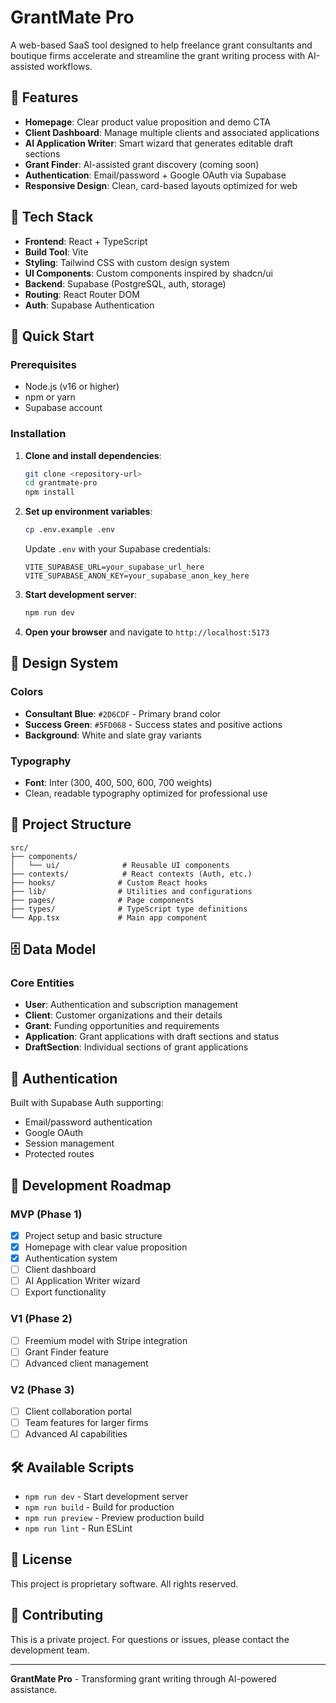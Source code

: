 # GrantMate Pro

A web-based SaaS tool designed to help freelance grant consultants and boutique firms accelerate and streamline the grant writing process with AI-assisted workflows.

## 🎯 Features

- **Homepage**: Clear product value proposition and demo CTA
- **Client Dashboard**: Manage multiple clients and associated applications
- **AI Application Writer**: Smart wizard that generates editable draft sections
- **Grant Finder**: AI-assisted grant discovery (coming soon)
- **Authentication**: Email/password + Google OAuth via Supabase
- **Responsive Design**: Clean, card-based layouts optimized for web

## 🧱 Tech Stack

- **Frontend**: React + TypeScript
- **Build Tool**: Vite
- **Styling**: Tailwind CSS with custom design system
- **UI Components**: Custom components inspired by shadcn/ui
- **Backend**: Supabase (PostgreSQL, auth, storage)
- **Routing**: React Router DOM
- **Auth**: Supabase Authentication

## 🚀 Quick Start

### Prerequisites

- Node.js (v16 or higher)
- npm or yarn
- Supabase account

### Installation

1. **Clone and install dependencies**:
   ```bash
   git clone <repository-url>
   cd grantmate-pro
   npm install
   ```

2. **Set up environment variables**:
   ```bash
   cp .env.example .env
   ```
   
   Update `.env` with your Supabase credentials:
   ```
   VITE_SUPABASE_URL=your_supabase_url_here
   VITE_SUPABASE_ANON_KEY=your_supabase_anon_key_here
   ```

3. **Start development server**:
   ```bash
   npm run dev
   ```

4. **Open your browser** and navigate to `http://localhost:5173`

## 🎨 Design System

### Colors
- **Consultant Blue**: `#2D6CDF` - Primary brand color
- **Success Green**: `#5FD068` - Success states and positive actions
- **Background**: White and slate gray variants

### Typography
- **Font**: Inter (300, 400, 500, 600, 700 weights)
- Clean, readable typography optimized for professional use

## 📁 Project Structure

```
src/
├── components/
│   └── ui/              # Reusable UI components
├── contexts/            # React contexts (Auth, etc.)
├── hooks/              # Custom React hooks
├── lib/                # Utilities and configurations
├── pages/              # Page components
├── types/              # TypeScript type definitions
└── App.tsx             # Main app component
```

## 🗄️ Data Model

### Core Entities

- **User**: Authentication and subscription management
- **Client**: Customer organizations and their details
- **Grant**: Funding opportunities and requirements
- **Application**: Grant applications with draft sections and status
- **DraftSection**: Individual sections of grant applications

## 🔐 Authentication

Built with Supabase Auth supporting:
- Email/password authentication
- Google OAuth
- Session management
- Protected routes

## 📝 Development Roadmap

### MVP (Phase 1)
- [x] Project setup and basic structure
- [x] Homepage with clear value proposition
- [x] Authentication system
- [ ] Client dashboard
- [ ] AI Application Writer wizard
- [ ] Export functionality

### V1 (Phase 2)
- [ ] Freemium model with Stripe integration
- [ ] Grant Finder feature
- [ ] Advanced client management

### V2 (Phase 3)
- [ ] Client collaboration portal
- [ ] Team features for larger firms
- [ ] Advanced AI capabilities

## 🛠️ Available Scripts

- `npm run dev` - Start development server
- `npm run build` - Build for production
- `npm run preview` - Preview production build
- `npm run lint` - Run ESLint

## 📄 License

This project is proprietary software. All rights reserved.

## 🤝 Contributing

This is a private project. For questions or issues, please contact the development team.

---

**GrantMate Pro** - Transforming grant writing through AI-powered assistance.
